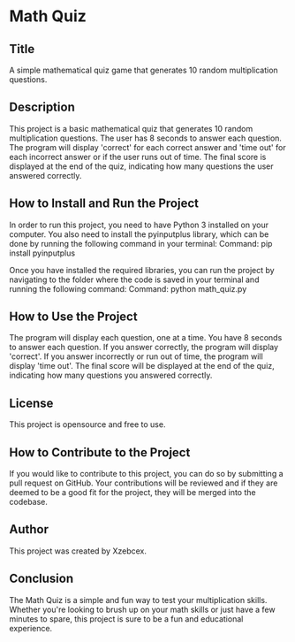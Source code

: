 # Math Quiz

## Title
A simple mathematical quiz game that generates 10 random multiplication questions.

## Description
This project is a basic mathematical quiz that generates 10 random multiplication questions. The user has 8 seconds to answer each question. The program will display 'correct' for each correct answer and 'time out' for each incorrect answer or if the user runs out of time. The final score is displayed at the end of the quiz, indicating how many questions the user answered correctly.

## How to Install and Run the Project
In order to run this project, you need to have Python 3 installed on your computer. You also need to install the pyinputplus library, which can be done by running the following command in your terminal:
Command: pip install pyinputplus

Once you have installed the required libraries, you can run the project by navigating to the folder where the code is saved in your terminal and running the following command:
Command: python math_quiz.py

## How to Use the Project
The program will display each question, one at a time. You have 8 seconds to answer each question. If you answer correctly, the program will display 'correct'. If you answer incorrectly or run out of time, the program will display 'time out'. The final score will be displayed at the end of the quiz, indicating how many questions you answered correctly.

## License
This project is opensource and free to use.

## How to Contribute to the Project
If you would like to contribute to this project, you can do so by submitting a pull request on GitHub. Your contributions will be reviewed and if they are deemed to be a good fit for the project, they will be merged into the codebase.

## Author
This project was created by Xzebcex.

## Conclusion
The Math Quiz is a simple and fun way to test your multiplication skills. Whether you're looking to brush up on your math skills or just have a few minutes to spare, this project is sure to be a fun and educational experience.
